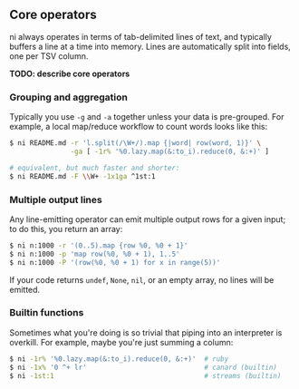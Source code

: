 ## Core operators
ni always operates in terms of tab-delimited lines of text, and typically
buffers a line at a time into memory. Lines are automatically split into
fields, one per TSV column.

**TODO: describe core operators**

### Grouping and aggregation
Typically you use `-g` and `-a` together unless your data is pre-grouped. For
example, a local map/reduce workflow to count words looks like this:

```sh
$ ni README.md -r 'l.split(/\W+/).map {|word| row(word, 1)}' \
               -ga [ -1r% '%0.lazy.map(&:to_i).reduce(0, &:+)' ]

# equivalent, but much faster and shorter:
$ ni README.md -F \\W+ -1x1ga ^1st:1
```

### Multiple output lines
Any line-emitting operator can emit multiple output rows for a given input; to
do this, you return an array:

```sh
$ ni n:1000 -r '(0..5).map {row %0, %0 + 1}'
$ ni n:1000 -p 'map row(%0, %0 + 1), 1..5'
$ ni n:1000 -P '(row(%0, %0 + 1) for x in range(5))'
```

If your code returns `undef`, `None`, `nil`, or an empty array, no lines will
be emitted.

### Builtin functions
Sometimes what you're doing is so trivial that piping into an interpreter is
overkill. For example, maybe you're just summing a column:

```sh
$ ni -1r% '%0.lazy.map(&:to_i).reduce(0, &:+)'  # ruby
$ ni -1x% '0 ^+ lr'                             # canard (builtin)
$ ni -1st:1                                     # streams (builtin)
```
